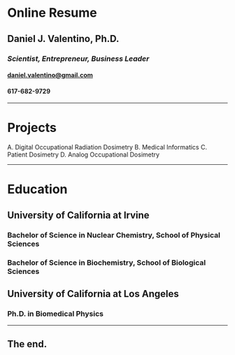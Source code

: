# Online Resume
## Daniel J. Valentino, Ph.D.

### *Scientist, Entrepreneur, Business Leader*

#### daniel.valentino@gmail.com

#### 617-682-9729

---
# Projects
A. Digital Occupational Radiation Dosimetry
B.   Medical Informatics
C.   Patient Dosimetry
D. Analog Occupational Dosimetry

---
# Education
## University of California at Irvine
### Bachelor of Science in Nuclear Chemistry, School of Physical Sciences
### Bachelor of Science in Biochemistry, School of Biological Sciences
## University of California at Los Angeles
### Ph.D. in Biomedical Physics
---
## The end.
<!--stackedit_data:
eyJoaXN0b3J5IjpbLTE3NTk1NTMzNDIsLTUyMDY0NDI4NiwtMT
I0MzgyOTNdfQ==
-->